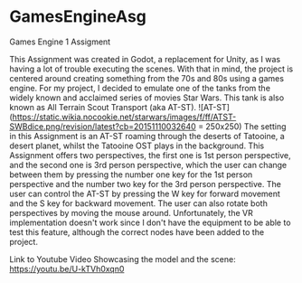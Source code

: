 # GamesEngineAsg
Games Engine 1 Assigment

This Assignment was created in Godot, a replacement for Unity, as I was having a lot of trouble executing the scenes. With that in mind, the project is centered around creating something from the 70s and 80s using a games engine. For my project, I decided to emulate one of the tanks from the widely known and acclaimed series of movies Star Wars. This tank is also known as All Terrain Scout Transport (aka AT-ST). 
![AT-ST](https://static.wikia.nocookie.net/starwars/images/f/ff/ATST-SWBdice.png/revision/latest?cb=20151110032640 = 250x250)
The setting in this Assignment is an AT-ST roaming through the deserts of Tatooine, a desert planet, whilst the Tatooine OST plays in the background. This Assignment offers two perspectives, the first one is 1st person perspective, and the second one is 3rd person perspective, which the user can change between them by pressing the number one key for the 1st person perspective and the number two key for the 3rd person perspective. The user can control the AT-ST by pressing the W key for forward movement and the S key for backward movement. The user can also rotate both perspectives by moving the mouse around.
Unfortunately, the VR implementation doesn't work since I don't have the equipment to be able to test this feature, although the correct nodes have been added to the project.

Link to Youtube Video Showcasing the model and the scene:
https://youtu.be/U-kTVh0xqn0

